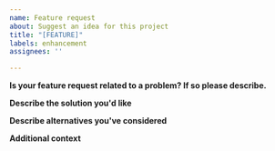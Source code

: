 ```yaml
---
name: Feature request
about: Suggest an idea for this project
title: "[FEATURE]"
labels: enhancement
assignees: ''

---
```


**Is your feature request related to a problem? If so please describe.**
<!--- A clear and concise description of what the problem is. Ex. I'm always frustrated when [...] --->

**Describe the solution you'd like**
<!--- A clear and concise description of what you want to happen. --->

**Describe alternatives you've considered**
<!--- A clear and concise description of any alternative solutions or features you've considered. --->

**Additional context**
<!--- Add any other context or screenshots about the feature request here. --->